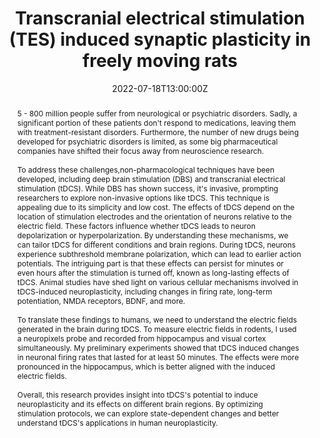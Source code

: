 ---
title: Transcranial electrical stimulation (TES) induced synaptic plasticity in freely moving rats

event: TRANSLATIONAL RESEARCH IN PROGRESS SEMINAR, NYU Langone Health
event_url: https://med.nyu.edu/departments-institutes/medicine/research/trip-seminars

location: New York
#address:
#  street: 450 Serra Mall
#  city: Stanford
#  region: CA
#  postcode: '94305'
#  country: United States

summary: In this talk I describe how we can measure non-invasive brain stimulation induced neuroplastic changes in freely moving rats.
abstract: 5 - 800 million people suffer from neurological or psychiatric disorders. Sadly, a significant portion of these patients don't respond to medications, leaving them with treatment-resistant disorders. Furthermore, the number of new drugs being developed for psychiatric disorders is limited, as some big pharmaceutical companies have shifted their focus away from neuroscience research. <br /><br /> To address these challenges,non-pharmacological techniques have been developed, including deep brain stimulation (DBS) and transcranial electrical stimulation (tDCS). While DBS has shown success, it's invasive, prompting researchers to explore non-invasive options like tDCS. This technique is appealing due to its simplicity and low cost. The effects of tDCS depend on the location of stimulation electrodes and the orientation of neurons relative to the electric field. These factors influence whether tDCS leads to neuron depolarization or hyperpolarization. By understanding these mechanisms, we can tailor tDCS for different conditions and brain regions. During tDCS, neurons experience subthreshold membrane polarization, which can lead to earlier action potentials. The intriguing part is that these effects can persist for minutes or even hours after the stimulation is turned off, known as long-lasting effects of tDCS. Animal studies have shed light on various cellular mechanisms involved in tDCS-induced neuroplasticity, including changes in firing rate, long-term potentiation, NMDA receptors, BDNF, and more. <br /><br /> To translate these findings to humans, we need to understand the electric fields generated in the brain during tDCS. To measure electric fields in rodents, I used a neuropixels probe and recorded from hippocampus and visual cortex simultaneously. My preliminary experiments showed that tDCS induced changes in neuronal firing rates that lasted for at least 50 minutes. The effects were more pronounced in the hippocampus, which is better aligned with the induced electric fields. <br /><br /> Overall, this research provides insight into tDCS's potential to induce neuroplasticity and its effects on different brain regions. By optimizing stimulation protocols, we can explore state-dependent changes and better understand tDCS's applications in human neuroplasticity.

# Talk start and end times.
#   End time can optionally be hidden by prefixing the line with `#`.
date: '2022-07-18T13:00:00Z'
#date_end: '2022-07-18T15:00:00Z'
all_day: false

# Schedule page publish date (NOT talk date).
publishDate: '2017-01-01T00:00:00Z'

authors: []
tags: []

# Is this a featured talk? (true/false)
featured: false

image:
  #caption: 'Image credit: [**Unsplash**](https://unsplash.com/photos/bzdhc5b3Bxs)'
  #focal_point: Right

links:
#  - icon: twitter
#    icon_pack: fab
#    name: Follow
#    url: https://twitter.com/georgecushen
url_code: ''
url_pdf: ''
url_slides: '2022_TRIP_Transcranial electrical stimulation (TES) induced synaptic plasticity in freely moving rats_onlineVer.pdf'
url_video: ''

# Markdown Slides (optional).
#   Associate this talk with Markdown slides.
#   Simply enter your slide deck's filename without extension.
#   E.g. `slides = "example-slides"` references `content/slides/example-slides.md`.
#   Otherwise, set `slides = ""`.
slides: ""

# Projects (optional).
#   Associate this post with one or more of your projects.
#   Simply enter your project's folder or file name without extension.
#   E.g. `projects = ["internal-project"]` references `content/project/deep-learning/index.md`.
#   Otherwise, set `projects = []`.
projects:
  - example
---